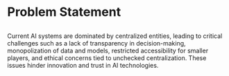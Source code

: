 # Problem Statement

##

Current AI systems are dominated by centralized entities, leading to critical challenges such as a lack of transparency in decision-making, monopolization of data and models, restricted accessibility for smaller players, and ethical concerns tied to unchecked centralization. These issues hinder innovation and trust in AI technologies.
